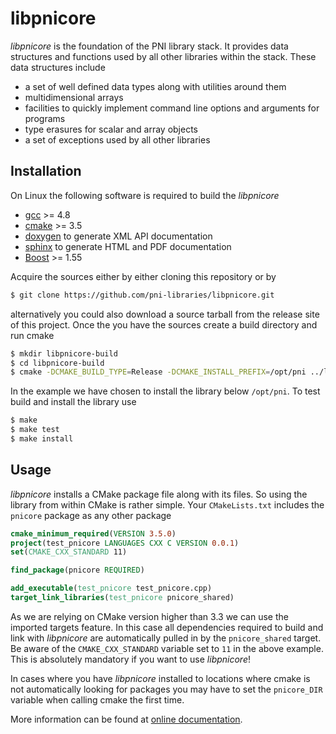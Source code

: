 # libpnicore
                                   

*libpnicore* is the foundation of the PNI library stack. It provides data structures
and functions used by all other libraries within the stack. These data
structures include

* a set of well defined data types along with utilities around them
* multidimensional arrays
* facilities to quickly implement command line options and arguments
  for programs
* type erasures for scalar and array objects
* a set of exceptions used by all other libraries 

## Installation

On Linux the following software is required to build the *libpnicore*

* [gcc](https://gcc.gnu.org/) >= 4.8
* [cmake](https://cmake.org/) >= 3.5
* [doxygen](http://www.stack.nl/~dimitri/doxygen/) to generate XML API documentation
* [sphinx](http://www.sphinx-doc.org/en/stable/) to generate HTML and PDF documentation
* [Boost](http://www.boost.org/) >= 1.55

Acquire the sources either by either cloning this repository or by 

```bash
$ git clone https://github.com/pni-libraries/libpnicore.git
```

alternatively you could also download a source tarball from the release 
site of this project. Once the you have the sources create a build 
directory and run cmake 

```bash
$ mkdir libpnicore-build
$ cd libpnicore-build
$ cmake -DCMAKE_BUILD_TYPE=Release -DCMAKE_INSTALL_PREFIX=/opt/pni ../libpnicore
```
In the example we have chosen to install the library below `/opt/pni`. 
To test build and install the library use 

```bash
$ make
$ make test
$ make install
```

## Usage

*libpnicore* installs a CMake package file along with its files. So using the 
library from within CMake is rather simple. Your `CMakeLists.txt` includes
the `pnicore` package as any other package 

```cmake
cmake_minimum_required(VERSION 3.5.0)
project(test_pnicore LANGUAGES CXX C VERSION 0.0.1)
set(CMAKE_CXX_STANDARD 11)

find_package(pnicore REQUIRED)

add_executable(test_pnicore test_pnicore.cpp)
target_link_libraries(test_pnicore pnicore_shared)
```

As we are relying on CMake version higher than 3.3 we can use the imported 
targets feature. In this case all dependencies required to build and link
with *libpnicore* are automatically pulled in by the `pnicore_shared` 
target. Be aware of the `CMAKE_CXX_STANDARD` variable set to `11` in the 
above example. This is absolutely mandatory if you want to use *libpnicore*!

In cases where you have *libpnicore* installed to locations where cmake 
is not automatically looking for packages you may have to set the 
`pnicore_DIR` variable when calling cmake the first time. 

More information can be found at [online documentation](https://pni-libraries.github.io/libpnicore/index.html).
